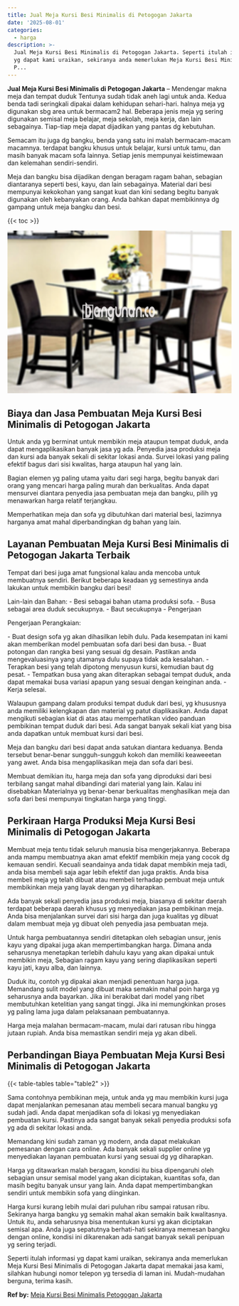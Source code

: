 ```yaml
---
title: Jual Meja Kursi Besi Minimalis di Petogogan Jakarta
date: '2025-08-01'
categories:
  - harga
description: >-
  Jual Meja Kursi Besi Minimalis di Petogogan Jakarta. Seperti itulah informasi
  yg dapat kami uraikan, sekiranya anda memerlukan Meja Kursi Besi Minimalis di
  P...
---
```


**Jual Meja Kursi Besi Minimalis di Petogogan Jakarta** – Mendengar makna meja dan tempat duduk Tentunya sudah tidak aneh lagi untuk anda. Kedua benda tadi seringkali dipakai dalam kehidupan sehari-hari. halnya meja yg digunakan sbg area untuk bermacam2 hal. Beberapa jenis meja yg sering digunakan semisal meja belajar, meja sekolah, meja kerja, dan lain sebagainya. Tiap-tiap meja dapat dijadikan yang pantas dg kebutuhan.

Semacam itu juga dg bangku, benda yang satu ini malah bermacam-macam macamnya. terdapat bangku khusus untuk belajar, kursi untuk tamu, dan masih banyak macam sofa lainnya. Setiap jenis mempunyai keistimewaan dan kelemahan sendiri-sendiri.

Meja dan bangku bisa dijadikan dengan beragam ragam bahan, sebagian diantaranya seperti besi, kayu, dan lain sebagainya. Material dari besi mempunyai kekokohan yang sangat kuat dan kini sedang begitu banyak digunakan oleh kebanyakan orang. Anda bahkan dapat membikinnya dg gampang untuk meja bangku dan besi.

{{< toc >}}

![Jual Meja Kursi Besi Minimalis di Petogogan Jakarta](/images/jual-meja-besi-murah03.png)

## Biaya dan Jasa Pembuatan Meja Kursi Besi Minimalis di Petogogan Jakarta

Untuk anda yg berminat untuk membikin meja ataupun tempat duduk, anda dapat mengaplikasikan banyak jasa yg ada. Penyedia jasa produksi meja dan kursi ada banyak sekali di sekitar lokasi anda. Survei lokasi yang paling efektif bagus dari sisi kwalitas, harga ataupun hal yang lain.

Bagian elemen yg paling utama yaitu dari segi harga, begitu banyak dari orang yang mencari harga paling murah dan berkualitas. Anda dapat mensurvei diantara penyedia jasa pembuatan meja dan bangku, pilih yg menawarkan harga relatif terjangkau.

Memperhatikan meja dan sofa yg dibutuhkan dari material besi, lazimnya harganya amat mahal diperbandingkan dg bahan yang lain.

## Layanan Pembuatan Meja Kursi Besi Minimalis di Petogogan Jakarta Terbaik

Tempat dari besi juga amat fungsional kalau anda mencoba untuk membuatnya sendiri. Berikut beberapa keadaan yg semestinya anda lakukan untuk membikin bangku dari besi!

Lain-lain dan Bahan: - Besi sebagai bahan utama produksi sofa. - Busa sebagai area duduk secukupnya. - Baut secukupnya - Pengerjaan

Pengerjaan Perangkaian:

\- Buat design sofa yg akan dihasilkan lebih dulu. Pada kesempatan ini kami akan memberikan model pembuatan sofa dari besi dan busa. - Buat potongan dan rangka besi yang sesuai dg desain. Pastikan anda mengevaluasinya yang utamanya dulu supaya tidak ada kesalahan. - Terapkan besi yang telah dipotong menyusun kursi, kemudian baut dg pesat. - Tempatkan busa yang akan diterapkan sebagai tempat duduk, anda dapat memakai busa variasi apapun yang sesuai dengan keinginan anda. - Kerja selesai.

Walaupun gampang dalam produksi tempat duduk dari besi, yg khususnya anda memiliki kelengkapan dan material yg patut diaplikasikan. Anda dapat mengikuti sebagian kiat di atas atau memperhatikan video panduan pembikinan tempat duduk dari besi. Ada sangat banyak sekali kiat yang bisa anda dapatkan untuk membuat kursi dari besi.

Meja dan bangku dari besi dapat anda satukan diantara keduanya. Benda tersebut benar-benar sungguh-sungguh kokoh dan memiliki keaweeetan yang awet. Anda bisa mengaplikasikan meja dan sofa dari besi.

Membuat demikian itu, harga meja dan sofa yang diproduksi dari besi terbilang sangat mahal dibandingi dari material yang lain. Kalau ini disebabkan Materialnya yg benar-benar berkualitas menghasilkan meja dan sofa dari besi mempunyai tingkatan harga yang tinggi.

## Perkiraan Harga Produksi Meja Kursi Besi Minimalis di Petogogan Jakarta

Membuat meja tentu tidak seluruh manusia bisa mengerjakannya. Beberapa anda mampu membuatnya akan amat efektif membikin meja yang cocok dg kemauan sendiri. Kecuali seandainya anda tidak dapat membikin meja tadi, anda bisa membeli saja agar lebih efektif dan juga praktis. Anda bisa membeli meja yg telah dibuat atau membeli terhadap pembuat meja untuk membikinkan meja yang layak dengan yg diharapkan.

Ada banyak sekali penyedia jasa produksi meja, biasanya di sekitar daerah terdapat beberapa daerah khusus yg menyediakan jasa pembikinan meja. Anda bisa menjalankan survei dari sisi harga dan juga kualitas yg dibuat dalam membuat meja yg dibuat oleh penyedia jasa pembuatan meja.

Untuk harga pembuatannya sendiri ditetapkan oleh sebagian unsur, jenis kayu yang dipakai juga akan mempertimbangkan harga. Dimana anda seharusnya menetapkan terlebih dahulu kayu yang akan dipakai untuk membikin meja, Sebagian ragam kayu yang sering diaplikasikan seperti kayu jati, kayu alba, dan lainnya.

Duduk itu, contoh yg dipakai akan menjadi penentuan harga juga. Memandang sulit model yang dibuat maka semakin mahal poin harga yg seharusnya anda bayarkan. Jika ini berakibat dari model yang ribet membutuhkan ketelitian yang sangat tinggi. Jika ini memungkinkan proses yg paling lama juga dalam pelaksanaan pembuatannya.

Harga meja malahan bermacam-macam, mulai dari ratusan ribu hingga jutaan rupiah. Anda bisa memastikan sendiri meja yg akan dibeli.

## Perbandingan Biaya Pembuatan Meja Kursi Besi Minimalis di Petogogan Jakarta

{{< table-tables table="table2" >}}

Sama contohnya pembikinan meja, untuk anda yg mau membikin kursi juga dapat menjalankan pemesanan atau membeli secara manual bangku yg sudah jadi. Anda dapat menjadikan sofa di lokasi yg menyediakan pembuatan kursi. Pastinya ada sangat banyak sekali penyedia produksi sofa yg ada di sekitar lokasi anda.

Memandang kini sudah zaman yg modern, anda dapat melakukan pemesanan dengan cara online. Ada banyak sekali supplier online yg menyediakan layanan pembuatan kursi yang sesuai dg yg diharapkan.

Harga yg ditawarkan malah beragam, kondisi itu bisa dipengaruhi oleh sebagian unsur semisal model yang akan diciptakan, kuantitas sofa, dan masih begitu banyak unsur yang lain. Anda dapat mempertimbangkan sendiri untuk membikin sofa yang diinginkan.

Harga kursi kurang lebih mulai dari puluhan ribu sampai ratusan ribu. Sekiranya harga bangku yg semakin mahal akan semakin baik kwalitasnya. Untuk itu, anda seharusnya bisa menentukan kursi yg akan diciptakan semisal apa. Anda juga sepatutnya berhati-hati sekiranya memesan bangku dengan online, kondisi ini dikarenakan ada sangat banyak sekali penipuan yg sering terjadi.

Seperti itulah informasi yg dapat kami uraikan, sekiranya anda memerlukan Meja Kursi Besi Minimalis di Petogogan Jakarta dapat memakai jasa kami, silahkan hubungi nomor telepon yg tersedia di laman ini. Mudah-mudahan berguna, terima kasih.

**Ref by:** [Meja Kursi Besi Minimalis Petogogan Jakarta](https://id.wikipedia.org/wiki/Meja)
